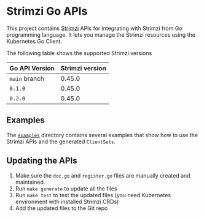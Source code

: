 # Strimzi Go APIs

This project contains [Strimzi](https://strimzi.io) APIs for integrating with Strimzi from Go programming language.
It lets you manage the Strimzi resources using the Kubernetes Go Client.

The following table shows the supported Strimzi versions

| Go API Version | Strimzi version |
|----------------|-----------------|
| `main` branch  | 0.45.0          |
| `0.1.0`        | 0.45.0          |
| `0.2.0`        | 0.45.0          |

## Examples

The [`examples`](./examples) directory contains several examples that show how to use the Strimzi APIs and the generated `ClientSets`.

## Updating the APIs

1. Make sure the `doc.go` and `register.go` files are manually created and maintained.
2. Run `make generate` to update all the files
3. Run `make test` to test the updated files (you need Kubernetes environment with installed Strimzi CRDs)
4. Add the updated files to the Git repo
